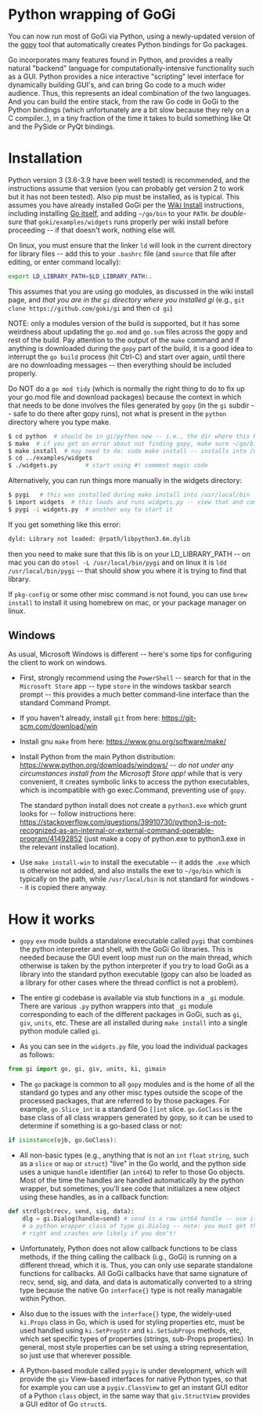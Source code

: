 # Python wrapping of GoGi

You can now run most of GoGi via Python, using a newly-updated version of the [gopy](https://github.com/go-python/gopy) tool that automatically creates Python bindings for Go packages.

Go incorporates many features found in Python, and provides a really natural "backend" language for computationally-intensive functionality such as a GUI.  Python provides a nice interactive "scripting" level interface for dynamically building GUI's, and can bring Go code to a much wider audience.  Thus, this represents an ideal combination of the two languages.  And you can build the entire stack, from the raw Go code in GoGi to the Python bindings (which unfortunately are a bit slow because they rely on a C compiler..), in a tiny fraction of the time it takes to build something like Qt and the PySide or PyQt bindings.

# Installation

Python version 3 (3.6-3.9 have been well tested) is recommended, and the instructions assume that version (you can probably get version 2 to work but it has not been tested).  Also pip must be installed, as is typical.  This assumes you have already installed GoGi per the [Wiki Install](https://github.com/goki/gi/wiki/Install) instructions, including installing [Go itself](https://golang.org/doc/install), and adding `~/go/bin` to your `PATH`.  *be double-sure* that `goki/examples/widgets` runs properly per wiki install before proceeding -- if that doesn't work, nothing else will.

On linux, you must ensure that the linker `ld` will look in the current directory for library files -- add this to your `.bashrc` file (and `source` that file after editing, or enter command locally):

```sh
export LD_LIBRARY_PATH=$LD_LIBRARY_PATH:.
```

This assumes that you are using go modules, as discussed in the wiki install page, and *that you are in the `gi` directory where you installed gi* (e.g., `git clone https://github.com/goki/gi` and then `cd gi`)

NOTE: only a modules version of the build is supported, but it has some weirdness about updating the `go.mod` and `go.sum` files across the gopy and rest of the build.  Pay attention to the output of the `make` command and if anything is downloaded during the `gopy` part of the build, it is a good idea to interrupt the `go build` process (hit Ctrl-C) and start over again, until there are no downloading messages -- then everything should be included properly.

Do NOT do a `go mod tidy` (which is normally the right thing to do to fix up your go.mod file and download packages) because the context in which that needs to be done involves the files generated by `gopy` (in the `gi` subdir -- safe to do there after gopy runs), not what is present in the `python` directory where you type make.

```sh
$ cd python  # should be in gi/python now -- i.e., the dir where this README.md is..
$ make  # if you get an error about not finding gopy, make sure ~/go/bin is on your path
$ make install  # may need to do: sudo make install -- installs into /usr/local/bin and python site-packages
$ cd ../examples/widgets
$ ./widgets.py        # start using #! comment magic code
```

Alternatively, you can run things more manually in the widgets directory:
```sh
$ pygi   # this was installed during make install into /usr/local/bin
$ import widgets  # this loads and runs widgets.py -- view that and compare with widgets.go
$ pygi -i widgets.py  # another way to start it
```

If you get something like this error:
```sh
dyld: Library not loaded: @rpath/libpython3.6m.dylib
```
then you need to make sure that this lib is on your LD_LIBRARY_PATH -- on mac you can do `otool -L /usr/local/bin/pygi` and on linux it is `ldd /usr/local/bin/pygi` -- that should show you where it is trying to find that library.

If `pkg-config` or some other misc command is not found, you can use `brew install` to install it using homebrew on mac, or your package manager on linux.

## Windows

As usual, Microsoft Windows is different -- here's some tips for configuring the client to work on windows.

* First, strongly recommend using the `PowerShell`-- search for that in the  `Microsoft Store` app -- type `store` in the windows taskbar search prompt -- this provides a much better command-line interface than the standard Command Prompt.

* If you haven't already, install `git` from here: https://git-scm.com/download/win

* Install gnu `make` from here: https://www.gnu.org/software/make/

* Install Python from the main Python distribution: https://www.python.org/downloads/windows/ -- *do not under any circumstances install from the Microsoft Store app!* while that is very convenient, it creates symbolic links to access the python executables, which is incompatible with go exec.Command, preventing use of `gopy`.

    The standard python install does not create a `python3.exe` which grunt looks for -- follow instructions here:
https://stackoverflow.com/questions/39910730/python3-is-not-recognized-as-an-internal-or-external-command-operable-program/41492852
(just make a copy of python.exe to python3.exe in the relevant installed location).

* Use `make install-win` to install the executable -- it adds the `.exe` which is otherwise not added, and also installs the exe to `~/go/bin` which is typically on the path, while `/usr/local/bin` is not standard for windows -- it is copied there anyway.

# How it works

* `gopy` `exe` mode builds a standalone executable called `pygi` that combines the python interpreter and shell, with the GoGi Go libraries.  This is needed because the GUI event loop must run on the main thread, which otherwise is taken by the python interpreter if you try to load GoGi as a library into the standard python executable (gopy can also be loaded as a library for other cases where the thread conflict is not a problem).

* The entire gi codebase is available via stub functions in a `_gi` module.  There are various `.py` python wrappers into that `_gi` module corresponding to each of the different packages in GoGi, such as `gi`, `giv`, `units`, etc.  These are all installed during `make install` into a single python module called `gi`.

* As you can see in the `widgets.py` file, you load the individual packages as follows:

```Python
from gi import go, gi, giv, units, ki, gimain
```

* The `go` package is common to all `gopy` modules and is the home of all the standard go types and any other misc types outside the scope of the processed packages, that are referred to by those packages.  For example, `go.Slice_int` is a standard Go `[]int` slice.  `go.GoClass` is the base class of all class wrappers generated by gopy, so it can be used to determine if something is a go-based class or not:

```Python
if isinstance(ojb, go.GoClass):
```

* All non-basic types (e.g., anything that is not an `int` `float` `string`, such as a `slice` or `map` or `struct`) "live" in the Go world, and the python side uses a unique `handle` identifier (an `int64`) to refer to those Go objects.  Most of the time the handles are handled automatically by the python wrapper, but sometimes, you'll see code that initializes a new object using these handles, as in a callback function:

```Python
def strdlgcb(recv, send, sig, data):
    dlg = gi.Dialog(handle=send) # send is a raw int64 handle -- use it to initialize
    # a python wrapper class of type gi.Dialog -- note: you must get these types
    # right and crashes are likely if you don't!
```

* Unfortunately, Python does not allow callback functions to be class methods, if the thing calling the callback (i.g., GoGi) is running on a different thread, which it is.  Thus, you can only use separate standalone functions for callbacks.  All GoGi callbacks have that same signature of recv, send, sig, and data, and data is automatically converted to a string type because the native Go `interface{}` type is not really managable within Python.

* Also due to the issues with the `interface{}` type, the widely-used `ki.Props` class in Go, which is used for styling properties etc, must be used handled using `ki.SetPropStr` and `ki.SetSubProps` methods, etc, which set specific types of properties (strings, sub-Props properties).  In general, most style properties can be set using a string representation, so just use that wherever possible.

* A Python-based module called `pygiv` is under development, which will provide the `giv` View-based interfaces for native Python types, so that for example you can use a `pygiv.ClassView` to get an instant GUI editor of a Python `class` object, in the same way that `giv.StructView` provides a GUI editor of Go `struct`s.


